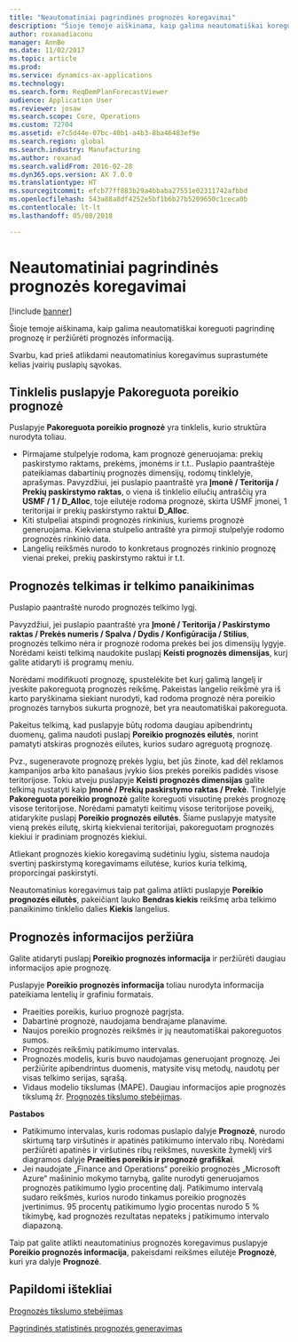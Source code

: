 ```yaml
---
title: "Neautomatiniai pagrindinės prognozės koregavimai"
description: "Šioje temoje aiškinama, kaip galima neautomatiškai koreguoti pagrindinę prognozę ir peržiūrėti prognozės informaciją."
author: roxanadiaconu
manager: AnnBe
ms.date: 11/02/2017
ms.topic: article
ms.prod: 
ms.service: dynamics-ax-applications
ms.technology: 
ms.search.form: ReqDemPlanForecastViewer
audience: Application User
ms.reviewer: josaw
ms.search.scope: Core, Operations
ms.custom: 72704
ms.assetid: e7c5d44e-07bc-40b1-a4b3-8ba46483ef9e
ms.search.region: global
ms.search.industry: Manufacturing
ms.author: roxanad
ms.search.validFrom: 2016-02-28
ms.dyn365.ops.version: AX 7.0.0
ms.translationtype: HT
ms.sourcegitcommit: efcb77ff883b29a4bbaba27551e02311742afbbd
ms.openlocfilehash: 543a88a8df4252e5bf1b6b27b5209650c1ceca0b
ms.contentlocale: lt-lt
ms.lasthandoff: 05/08/2018

---
```


# <a name="make-manual-adjustments-to-the-baseline-forecast"></a>Neautomatiniai pagrindinės prognozės koregavimai

[!include [banner](../includes/banner.md)]

Šioje temoje aiškinama, kaip galima neautomatiškai koreguoti pagrindinę prognozę ir peržiūrėti prognozės informaciją. 

Svarbu, kad prieš atlikdami neautomatinius koregavimus suprastumėte kelias įvairių puslapių sąvokas.

## <a name="grid-on-the-adjusted-demand-forecast-page"></a>Tinklelis puslapyje Pakoreguota poreikio prognozė
Puslapyje **Pakoreguota poreikio prognozė** yra tinklelis, kurio struktūra nurodyta toliau.

-   Pirmajame stulpelyje rodoma, kam prognozė generuojama: prekių paskirstymo raktams, prekėms, įmonėms ir t.t.. Puslapio paantraštėje pateikiamas dabartinių prognozės dimensijų, rodomų tinklelyje, aprašymas. Pavyzdžiui, jei puslapio paantraštė yra **Įmonė / Teritorija / Prekių paskirstymo raktas**, o viena iš tinklelio eilučių antraščių yra **USMF / 1 / D\_Alloc**, toje eilutėje rodoma prognozė, skirta USMF įmonei, 1 teritorijai ir prekių paskirstymo raktui **D\_Alloc**.
-   Kiti stulpeliai atspindi prognozės rinkinius, kuriems prognozė generuojama. Kiekviena stulpelio antraštė yra pirmoji stulpelyje rodomo prognozės rinkinio data.
-   Langelių reikšmės nurodo to konkretaus prognozės rinkinio prognozę vienai prekei, prekių paskirstymo raktui ir t.t.

## <a name="forecast-aggregation-and-de-aggregation"></a>Prognozės telkimas ir telkimo panaikinimas
Puslapio paantraštė nurodo prognozės telkimo lygį. 

Pavyzdžiui, jei puslapio paantraštė yra **Įmonė / Teritorija / Paskirstymo raktas / Prekės numeris / Spalva / Dydis / Konfigūracija / Stilius**, prognozės telkimo nėra ir prognozė rodoma prekės bei jos dimensijų lygyje. Norėdami keisti telkimą naudokite puslapį **Keisti prognozės dimensijas**, kurį galite atidaryti iš programų meniu. 

Norėdami modifikuoti prognozę, spustelėkite bet kurį galimą langelį ir įveskite pakoreguotą prognozės reikšmę. Pakeistas langelio reikšmė yra iš karto paryškinama siekiant nurodyti, kad rodoma prognozė nėra poreikio prognozės tarnybos sukurta prognozė, bet yra neautomatiškai pakoreguota. 

Pakeitus telkimą, kad puslapyje būtų rodoma daugiau apibendrintų duomenų, galima naudoti puslapį **Poreikio prognozės eilutės**, norint pamatyti atskiras prognozės eilutes, kurios sudaro agreguotą prognozę. 

Pvz., sugeneravote prognozę prekės lygiu, bet jūs žinote, kad dėl reklamos kampanijos arba kito panašaus įvykio šios prekės poreikis padidės visose teritorijose. Tokiu atveju puslapyje **Keisti prognozės dimensijas** galite telkimą nustatyti kaip **Įmonė / Prekių paskirstymo raktas / Prekė**. Tinklelyje **Pakoreguota poreikio prognozė** galite koreguoti visuotinę prekės prognozę visose teritorijose. Norėdami pamatyti keitimų visose teritorijose poveikį, atidarykite puslapį **Poreikio prognozės eilutės**. Šiame puslapyje matysite vieną prekės eilutę, skirtą kiekvienai teritorijai, pakoreguotam prognozės kiekiui ir pradiniam prognozės kiekiui. 

Atliekant prognozės kiekio koregavimą sudėtiniu lygiu, sistema naudoja svertinį paskirstymą koregavimams eilutėse, kurios kuria telkimą, proporcingai paskirstyti. 

Neautomatinius koregavimus taip pat galima atlikti puslapyje **Poreikio prognozės eilutės**, pakeičiant lauko **Bendras kiekis** reikšmę arba telkimo panaikinimo tinklelio dalies **Kiekis** langelius.

## <a name="viewing-details-of-the-forecast"></a>Prognozės informacijos peržiūra
Galite atidaryti puslapį **Poreikio prognozės informacija** ir peržiūrėti daugiau informacijos apie prognozę. 

Puslapyje **Poreikio prognozės informacija** toliau nurodyta informacija pateikiama lentelių ir grafiniu formatais.

-   Praeities poreikis, kuriuo prognozė pagrįsta.
-   Dabartinė prognozė, naudojama bendrajame planavime.
-   Naujos poreikio prognozės reikšmės ir jų neautomatiškai pakoreguotos sumos.
-   Prognozės reikšmių patikimumo intervalas.
-   Prognozės modelis, kuris buvo naudojamas generuojant prognozę. Jei peržiūrite apibendrintus duomenis, matysite visų metodų, naudotų per visas telkimo serijas, sąrašą.
-   Vidaus modelio tikslumas (MAPE). Daugiau informacijos apie prognozės tikslumą žr. [Prognozės tikslumo stebėjimas](monitor-forecast-accuracy.md).

**Pastabos**

-   Patikimumo intervalas, kuris rodomas puslapio dalyje **Prognozė**, nurodo skirtumą tarp viršutinės ir apatinės patikimumo intervalo ribų. Norėdami peržiūrėti apatinės ir viršutinės ribų reikšmes, nuveskite žymeklį virš diagramos dalyje **Praeities poreikis ir prognozė grafiškai**.
-   Jei naudojate „Finance and Operations“ poreikio prognozės „Microsoft Azure“ mašininio mokymo tarnybą, galite nurodyti generuojamos prognozės patikimumo lygio procentinę dalį. Patikimumo intervalą sudaro reikšmės, kurios nurodo tinkamus poreikio prognozės įvertinimus. 95 procentų patikimumo lygio procentas nurodo 5 % tikimybę, kad prognozės rezultatas nepateks į patikimumo intervalo diapazoną.

Taip pat galite atlikti neautomatinius prognozės koregavimus puslapyje **Poreikio prognozės informacija**, pakeisdami reikšmes eilutėje **Prognozė**, kuri yra dalyje **Prognozė**.

<a name="additional-resources"></a>Papildomi ištekliai
--------

[Prognozės tikslumo stebėjimas](monitor-forecast-accuracy.md)

[Pagrindinės statistinės prognozės generavimas](generate-statistical-baseline-forecast.md)




